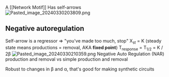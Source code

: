 A \[\[Network Motif]]
Has self-arrows
![Pasted\_image\_20240330203809.png](pasted_image_20240330203809.png)

## Negative autoregulation

Self-arrow is a regressor => "you've made too much, stop"
X<sub>st</sub> = K (steady state means productions = removal, AKA **fixed point**)
T<sub>response</sub> = T<sub>1/2</sub> = K / 2β
![Pasted\_image\_20240330210359.png](pasted_image_20240330210359.png)
Negative Auto Regulation (NAR) production and removal vs simple production and removal

Robust to changes in β and α, that's good for making synthetic circuits

